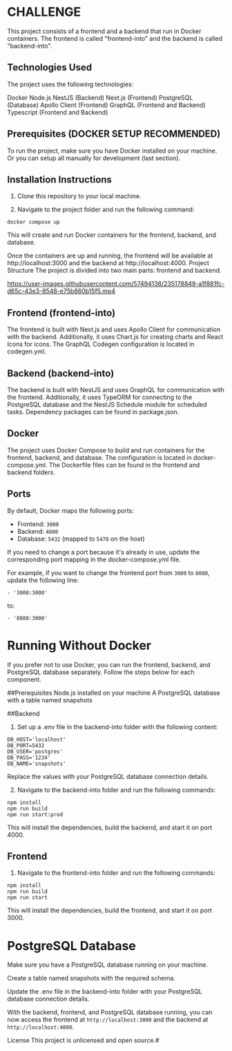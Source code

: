 # CHALLENGE
This project consists of a frontend and a backend that run in Docker containers. The frontend is called "frontend-into" and the backend is called "backend-into".

## Technologies Used
The project uses the following technologies:

Docker
Node.js
NestJS (Backend)
Next.js (Frontend)
PostgreSQL (Database)
Apollo Client (Frontend)
GraphQL (Frontend and Backend)
Typescript (Frontend and Backend)

## Prerequisites (DOCKER SETUP RECOMMENDED)
To run the project, make sure you have Docker installed on your machine. Or you can setup all manually for development (last section).


## Installation Instructions 
   1. Clone this repository to your local machine.

   2. Navigate to the project folder and run the following command:

```
docker compose up
```
This will create and run Docker containers for the frontend, backend, and database.

Once the containers are up and running, the frontend will be available at http://localhost:3000 and the backend at http://localhost:4000.
Project Structure
The project is divided into two main parts: frontend and backend.

https://user-images.githubusercontent.com/57494138/235178849-a1f881fc-d65c-43e3-8548-e75b860b15f5.mp4

## Frontend (frontend-into)
The frontend is built with Next.js and uses Apollo Client for communication with the backend. Additionally, it uses Chart.js for creating charts and React Icons for icons. The GraphQL Codegen configuration is located in codegen.yml.

## Backend (backend-into)
The backend is built with NestJS and uses GraphQL for communication with the frontend. Additionally, it uses TypeORM for connecting to the PostgreSQL database and the NestJS Schedule module for scheduled tasks. Dependency packages can be found in package.json.

## Docker
The project uses Docker Compose to build and run containers for the frontend, backend, and database. The configuration is located in docker-compose.yml. The Dockerfile files can be found in the frontend and backend folders.

## Ports
By default, Docker maps the following ports:

- Frontend: `3000`
- Backend: `4000`
- Database: `5432` (mapped to `5478` on the host)

If you need to change a port because it's already in use, update the corresponding port mapping in the docker-compose.yml file.

For example, if you want to change the frontend port from `3000` to `8080`, update the following line:

```
- '3000:3000'
```
to:

```
- '8080:3000'
```

# Running Without Docker
If you prefer not to use Docker, you can run the frontend, backend, and PostgreSQL database separately. Follow the steps below for each component.

 ##Prerequisites
Node.js installed on your machine
A PostgreSQL database with a table named snapshots

##Backend

1. Set up a .env file in the backend-into folder with the following content:

```
DB_HOST='localhost'
DB_PORT=5432
DB_USER='postgres'
DB_PASS='1234'
DB_NAME='snapshots'
```
Replace the values with your PostgreSQL database connection details.

2. Navigate to the backend-into folder and run the following commands:

```
npm install
npm run build
npm run start:prod
```
This will install the dependencies, build the backend, and start it on port 4000.

## Frontend
1. Navigate to the frontend-into folder and run the following commands:
```
npm install
npm run build
npm run start
```
This will install the dependencies, build the frontend, and start it on port 3000.

# PostgreSQL Database
Make sure you have a PostgreSQL database running on your machine.

Create a table named snapshots with the required schema.

Update the .env file in the backend-into folder with your PostgreSQL database connection details.

With the backend, frontend, and PostgreSQL database running, you can now access the frontend at `http://localhost:3000` and the backend at `http://localhost:4000`.

License
This project is unlicensed and open source.#
